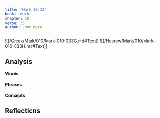 ```yaml
---
title: "Mark 10:33"
book: "Mark"
chapter: 10
verse: 33
author: John Mark
---
```

![[/Greek/Mark/010/Mark-010-033G.md#Text]]
![[/Hebrew/Mark/010/Mark-010-033H.md#Text]]

## Analysis

#### Words

#### Phrases

#### Concepts

## Reflections
